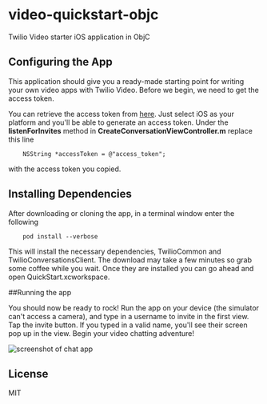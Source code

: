 # video-quickstart-objc
Twilio Video starter iOS application in ObjC

## Configuring the App

This application should give you a ready-made starting point for writing your
own video apps with Twilio Video. Before we begin, we need to get the access token. 

You can retrieve the access token from [here](https://www.twilio.com/user/account/video/getting-started).
Just select iOS as your platform and you'll be able to generate an access token. Under the **listenForInvites** method in **CreateConversationViewController.m** replace this line

        NSString *accessToken = @"access_token";

with the access token you copied. 

## Installing Dependencies

After downloading or cloning the app, in a terminal window enter the following

        pod install --verbose

This will install the necessary dependencies, TwilioCommon and TwilioConversationsClient. The download may take a few minutes so grab some coffee while you wait. Once they are installed you
can go ahead and open QuickStart.xcworkspace. 


##Running the app

You should now be ready to rock! Run the app on your device (the simulator can't access a camera), and type in a username to invite in the first view. Tap the invite button. If you typed in a valid name, you'll see their screen pop up in the view. Begin your video chatting
adventure!

![screenshot of chat app](http://i.imgur.com/sqPwNTw.jpg)

## License

MIT
